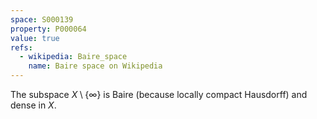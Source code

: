```yaml
---
space: S000139
property: P000064
value: true
refs:
  - wikipedia: Baire_space
    name: Baire space on Wikipedia
---
```


The subspace $X\setminus\{\infty\}$ is Baire (because locally compact Hausdorff) and dense in $X$.
